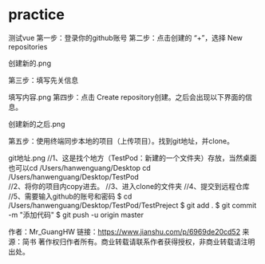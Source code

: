 # practice
测试vue
第一步：登录你的github账号
第二步：点击创建的 “+”，选择 New repositories

创建新的.png

第三步：填写先关信息

填写内容.png
第四步：点击 Create repository创建。之后会出现以下界面的信息。

创建新的之后.png

第五步：使用终端同步本地的项目（上传项目）。找到git地址，并clone。

git地址.png
//1、这是找个地方（TestPod：新建的一个文件夹）存放，当然桌面也可以cd /Users/hanwenguang/Desktop
cd /Users/hanwenguang/Desktop/TestPod  
//2、将你的项目内copy进去。
//3、进入clone的文件夹
//4、提交到远程仓库
//5、需要输入github的账号和密码
$  cd /Users/hanwenguang/Desktop/TestPod/TestPreject 
$  git add .
$  git commit -m "添加代码"
$  git push -u origin master

作者：Mr_GuangHW
链接：https://www.jianshu.com/p/6969de20cd52
来源：简书
著作权归作者所有。商业转载请联系作者获得授权，非商业转载请注明出处。
